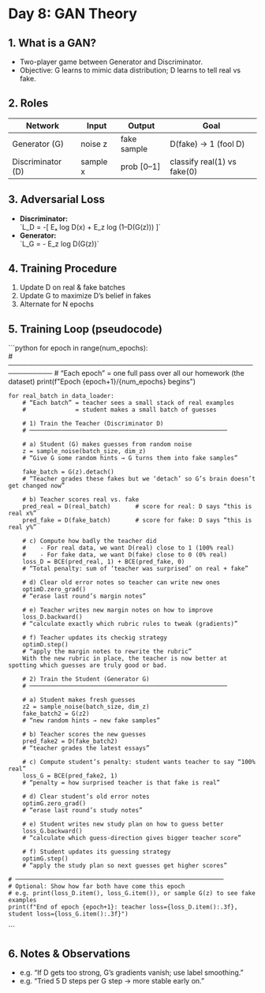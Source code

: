 # Day 8: GAN Theory

## 1. What is a GAN?
- Two-player game between Generator and Discriminator.
- Objective: G learns to mimic data distribution; D learns to tell real vs fake.

## 2. Roles
| Network        | Input | Output        | Goal                     |
| -------------- | ----- | ------------- | ------------------------ |
| Generator (G)  | noise z | fake sample | D(fake) → 1 (fool D)     |
| Discriminator (D) | sample x | prob [0–1] | classify real(1) vs fake(0) |

## 3. Adversarial Loss
- **Discriminator:**  
  \`L_D = -[ Eₓ log D(x) + E_z log (1–D(G(z))) ]\`
- **Generator:**  
  \`L_G = - E_z log D(G(z))\`

## 4. Training Procedure
1. Update D on real & fake batches  
2. Update G to maximize D’s belief in fakes  
3. Alternate for N epochs

## 5. Training Loop (pseudocode)
\`\`\`python
for epoch in range(num_epochs):                                  
    # ───────────────────────────────────────────────────────────
    # “Each epoch” = one full pass over all our homework (the dataset)
    print(f"Epoch {epoch+1}/{num_epochs} begins")

    for real_batch in data_loader:                              
        # “Each batch” = teacher sees a small stack of real examples
        #              = student makes a small batch of guesses

        # 1) Train the Teacher (Discriminator D)
        # ────────────────────────────────────────────────────────

        # a) Student (G) makes guesses from random noise
        z = sample_noise(batch_size, dim_z)                     
        # “Give G some random hints → G turns them into fake samples”
        
        fake_batch = G(z).detach()                             
        # “Teacher grades these fakes but we ‘detach’ so G’s brain doesn’t get changed now”
        
        # b) Teacher scores real vs. fake
        pred_real = D(real_batch)       # score for real: D says “this is real x%”
        pred_fake = D(fake_batch)       # score for fake: D says “this is real y%”
        
        # c) Compute how badly the teacher did
        #    - For real data, we want D(real) close to 1 (100% real)
        #    - For fake data, we want D(fake) close to 0 (0% real)
        loss_D = BCE(pred_real, 1) + BCE(pred_fake, 0)         
        # “Total penalty: sum of ‘teacher was surprised’ on real + fake”
        
        # d) Clear old error notes so teacher can write new ones
        optimD.zero_grad()                                     
        # “erase last round’s margin notes”
        
        # e) Teacher writes new margin notes on how to improve
        loss_D.backward()                                      
        # “calculate exactly which rubric rules to tweak (gradients)”
        
        # f) Teacher updates its checkig strategy 
        optimD.step()                                          
        # “apply the margin notes to rewrite the rubric”
        With the new rubric in place, the teacher is now better at spotting which guesses are truly good or bad.

        # 2) Train the Student (Generator G)
        # ────────────────────────────────────────────────────────

        # a) Student makes fresh guesses
        z2 = sample_noise(batch_size, dim_z)                   
        fake_batch2 = G(z2)                                   
        # “new random hints → new fake samples”

        # b) Teacher scores the new guesses
        pred_fake2 = D(fake_batch2)                           
        # “teacher grades the latest essays”

        # c) Compute student’s penalty: student wants teacher to say “100% real”
        loss_G = BCE(pred_fake2, 1)                           
        # “penalty = how surprised teacher is that fake is real”
        
        # d) Clear student’s old error notes
        optimG.zero_grad()                                     
        # “erase last round’s study notes”
        
        # e) Student writes new study plan on how to guess better
        loss_G.backward()                                      
        # “calculate which guess-direction gives bigger teacher score”
        
        # f) Student updates its guessing strategy
        optimG.step()                                          
        # “apply the study plan so next guesses get higher scores”

    # ───────────────────────────────────────────────────────────
    # Optional: Show how far both have come this epoch
    # e.g. print(loss_D.item(), loss_G.item()), or sample G(z) to see fake examples
    print(f"End of epoch {epoch+1}: teacher loss={loss_D.item():.3f}, student loss={loss_G.item():.3f}")
\`\`\`

## 6. Notes & Observations
- e.g. “If D gets too strong, G’s gradients vanish; use label smoothing.”  
- e.g. “Tried 5 D steps per G step → more stable early on.”

